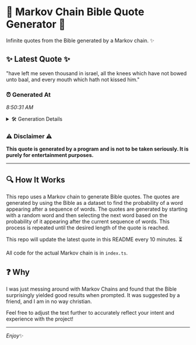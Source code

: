 # 📖 Markov Chain Bible Quote Generator 📖

Infinite quotes from the Bible generated by a Markov chain. ✨

## ✨ Latest Quote ✨
"have left me seven thousand in israel, all the knees which have not bowed unto baal, and every mouth which hath not kissed him."

### ⏰ Generated At
*8:50:31 AM*

<details>
    <summary>🛠️ Generation Details</summary>
    <p>
        <strong>🌱 Seed:</strong> have<br>
        <strong>🔄 Iterations:</strong> 23<br>
        <strong>📜 Context History:</strong><br>[ have ]: left<br>[ have, left ]: me<br>[ have, left, me ]: seven<br>[ have, left, me, seven ]: thousand<br>[ have, left, me, seven, thousand ]: in<br>[ have, left, me, seven, thousand, in ]: israel,<br>[ left, me, seven, thousand, in, israel, ]: all<br>[ me, seven, thousand, in, israel,, all ]: the<br>[ seven, thousand, in, israel,, all, the ]: knees<br>[ thousand, in, israel,, all, the, knees ]: which<br>[ in, israel,, all, the, knees, which ]: have<br>[ israel,, all, the, knees, which, have ]: not<br>[ all, the, knees, which, have, not ]: bowed<br>[ the, knees, which, have, not, bowed ]: unto<br>[ knees, which, have, not, bowed, unto ]: baal,<br>[ which, have, not, bowed, unto, baal, ]: and<br>[ have, not, bowed, unto, baal,, and ]: every<br>[ not, bowed, unto, baal,, and, every ]: mouth<br>[ bowed, unto, baal,, and, every, mouth ]: which<br>[ unto, baal,, and, every, mouth, which ]: hath<br>[ baal,, and, every, mouth, which, hath ]: not<br>[ and, every, mouth, which, hath, not ]: kissed<br>[ every, mouth, which, hath, not, kissed ]: him.<br>
    </p>
</details>

### ⚠️ Disclaimer ⚠️
**This quote is generated by a program and is not to be taken seriously. It is purely for entertainment purposes.**

---

## 🔍 How It Works

This repo uses a Markov chain to generate Bible quotes. The quotes are generated by using the Bible as a dataset to find the probability of a word appearing after a sequence of words. The quotes are generated by starting with a random word and then selecting the next word based on the probability of it appearing after the current sequence of words. This process is repeated until the desired length of the quote is reached.

This repo will update the latest quote in this README every 10 minutes. ⏳

All code for the actual Markov chain is in `index.ts`.

## ❓ Why

I was just messing around with Markov Chains and found that the Bible surprisingly yielded good results when prompted. 
It was suggested by a friend, and I am in no way christian.

Feel free to adjust the text further to accurately reflect your intent and experience with the project!

---

*Enjoy*✨
